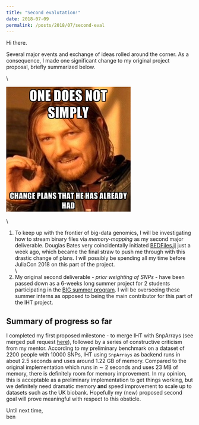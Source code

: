```yaml
---
title: "Second evalutation!"
date: 2018-07-09
permalink: /posts/2018/07/second-eval
---
```


Hi there. 

Several major events and exchange of ideas rolled around the corner. As a consequence, I made one significant change to my original project proposal, briefly summarized below.

\

![](../images/change_plans.jpg)

\

1. To keep up with the frontier of big-data genomics, I will be investigating how to stream binary files via *memory-mapping* as my second major deliverable. Douglas Bates very coincidentally initiated [BEDFiles.jl](https://github.com/dmbates/BEDFiles.jl) just a week ago, which became the final straw to push me through with this drastic change of plans. I will possibly be spending all my time before JuliaCon 2018 on this part of the project.\
\
2. My original second deliverable - *prior weighting of SNPs* - have been passed down as a 6-weeks long summer project for 2 students participating in the [BIG summer program](https://qcb.ucla.edu/big-summer/). I will be overseeing these summer interns as opposed to being the main contributor for this part of the IHT project. 

## Summary of progress so far

I completed my first proposed milestone - to merge IHT with SnpArrays (see merged pull request [here](https://github.com/klkeys/IHT.jl/commit/16026ce14886f785c233d7c046e0cce2f5980c81)), followed by a series of constructive criticism from my mentor. According to my preliminary benchmark on a dataset of $2200$ people with $10000$ SNPs, IHT using `SnpArrays` as backend runs in about 2.5 seconds and uses around 1.22 GB of memory. Compared to the original implementation which runs in $\sim$ 2 seconds and uses 23 MB of memory, there is definitely room for memory improvement. In my opinion, this is acceptable as a preliminary implementation to get things working, but we definitely need dramatic memory **and** speed improvement to scale up to datasets such as the UK biobank. Hopefully my (new) proposed second goal will prove meaningful with respect to this obsticle. 


Until next time,\
ben
